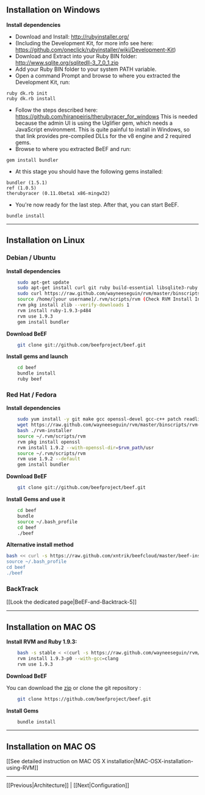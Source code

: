 ## Installation on Windows

**Install dependencies**

* Download and Install: http://rubyinstaller.org/
* (Including the Development Kit, for more info see here: https://github.com/oneclick/rubyinstaller/wiki/Development-Kit)
* Download and Extract into your Ruby BIN folder: http://www.sqlite.org/sqlitedll-3_7_0_1.zip
* Add your Ruby BIN folder to your system PATH variable.
* Open a command Prompt and browse to where you extracted the Development Kit, run:
```
ruby dk.rb init
ruby dk.rb install
```
* Follow the steps described here: https://github.com/hiranpeiris/therubyracer_for_windows
This is needed because the admin UI is using the Uglifier gem, which needs a JavaScript environment. This is quite painful to install in Windows, so that link provides pre-compiled DLLs for the v8 engine and 2 required gems.
* Browse to where you extracted BeEF and run:
```
gem install bundler
```
* At this stage you should have the following gems installed:
```
bundler (1.5.1)
ref (1.0.5)
therubyracer (0.11.0beta1 x86-mingw32)
```
* You're now ready for the last step. After that, you can start BeEF.
```
bundle install
```


***

## Installation on Linux

### Debian / Ubuntu

**Install dependencies**

```bash
    sudo apt-get update 
    sudo apt-get install curl git ruby build-essential libsqlite3-ruby libsqlite3-dev libssl-dev
    sudo curl https://raw.github.com/wayneeseguin/rvm/master/binscripts/rvm-installer | bash -s stable
    source /home/[your username]/.rvm/scripts/rvm (Check RVM Install Instructions Here)
    rvm pkg install zlib --verify-downloads 1
    rvm install ruby-1.9.3-p484
    rvm use 1.9.3
    gem install bundler
```

**Download BeEF**

```bash
    git clone git://github.com/beefproject/beef.git
```

**Install gems and launch**

```bash
    cd beef
    bundle install
    ruby beef
```

### Red Hat / Fedora

**Install dependencies**

```bash
    sudo yum install -y git make gcc openssl-devel gcc-c++ patch readline readline-devel zlib zlib-devel libyaml-devel libffi-devel bzip2 autoconf automake libtool bison iconv-devel sqlite-devel
    wget https://raw.github.com/wayneeseguin/rvm/master/binscripts/rvm-installer
    bash ./rvm-installer
    source ~/.rvm/scripts/rvm
    rvm pkg install openssl
    rvm install 1.9.2 --with-openssl-dir=$rvm_path/usr
    source ~/.rvm/scripts/rvm
    rvm use 1.9.2 --default
    gem install bundler
```

**Download BeEF**

```bash
    git clone git://github.com/beefproject/beef.git
```

**Install Gems and use it**

```bash
    cd beef
    bundle
    source ~/.bash_profile
    cd beef
    ./beef
```

**Alternative install method** 

```bash
bash << curl -s https://raw.github.com/xntrik/beefcloud/master/beef-installer
source ~/.bash_profile
cd beef
./beef
```


### BackTrack

[[Look the dedicated page|BeEF-and-Backtrack-5]]

***

## Installation on MAC OS

**Install RVM and Ruby 1.9.3:**

```bash
    bash -s stable < <(curl -s https://raw.github.com/wayneeseguin/rvm/master/binscripts/rvm-installer) source ~/.bash_profile
    rvm install 1.9.3-p0 --with-gcc=clang
    rvm use 1.9.3
```

**Download BeEF**

You can download the [zip](https://github.com/beefproject/beef/zipball/master) or clone the git repository :

```bash
    git clone https://github.com/beefproject/beef.git
```

**Install Gems**

```bash
    bundle install
```
***

## Installation on MAC OS

[[See detailed instruction on MAC OS X installation|MAC-OSX-installation-using-RVM]]

***
[[Previous|Architecture]] | [[Next|Configuration]]